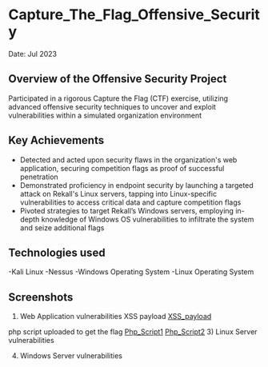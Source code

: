 # Capture_The_Flag_Offensive_Security
Date: Jul 2023

## Overview of the Offensive Security Project
Participated in a rigorous Capture the Flag (CTF) exercise, utilizing advanced offensive security techniques to uncover and exploit vulnerabilities within a simulated organization environment

## Key Achievements
- Detected and acted upon security flaws in the organization's web application, securing competition flags as proof of successful penetration
- Demonstrated proficiency in endpoint security by launching a targeted attack on Rekall's Linux servers, tapping into Linux-specific vulnerabilities to access critical data and capture competition flags
- Pivoted strategies to target Rekall’s Windows servers, employing in-depth knowledge of Windows OS vulnerabilities to infiltrate the system and seize additional flags

## Technologies used
-Kali Linux
-Nessus
-Windows Operating System
-Linux Operating System

## Screenshots
1) Web Application vulnerabilities
XSS payload
[XSS_payload](./XSS_payload.png)

php script uploaded to get the flag 
[Php_Script1](./Php_script_1.png)
[Php_Script2](./Php_script_2.png)
3) Linux Server vulnerabilities

4) Windows Server vulnerabilities
